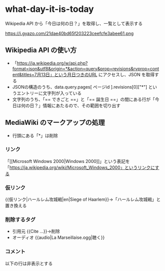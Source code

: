 # what-day-it-is-today

Wikipedia API から「今日は何の日？」を取得し、一覧として表示する

https://i.gyazo.com/21dae40bd65f203223ceefcfe3abee61.png

## Wikipedia API の使い方

- 「https://ja.wikipedia.org/w/api.php?format=json&utf8&origin=*&action=query&prop=revisions&rvprop=content&titles=7月13日」という月日つきのURL にアクセスし、JSON を取得する
- JSONの構造のうち、data.query.pages[ ページid ].revisions[0]["*"] というエントリーに文字列が入っている
- 文字列のうち、「== できごと ==」と「== 誕生日 ==」の間にある行が「今日は何の日？」情報にあたるので、その範囲を切り出す

## MediaWiki のマークアップの処理

- 行頭にある「*」は削除

### リンク
「[[Microsoft Windows 2000|Windows 2000]]」という表記を「https://ja.wikipedia.org/wiki/Microsoft_Windows_2000」というリンクにする

### 仮リンク

{{仮リンク|ハールレム攻城戦|en|Siege of Haarlem}}→「ハールレム攻城戦」と置き換える

### 削除するタグ

- 引用元
    {{Cite ...}}→削除
- オーディオ
    {{audio|La Marseillaise.ogg|聴く}}

### コメント

以下の行は非表示とする

<!-- "忌日"節に記載済み [[2017年]] - ノーベル平和賞を受賞した中国の活動家[[劉暁波]]氏が死去（61歳） -->

